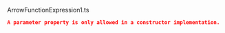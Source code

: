 ArrowFunctionExpression1.ts
```json
A parameter property is only allowed in a constructor implementation.
```
